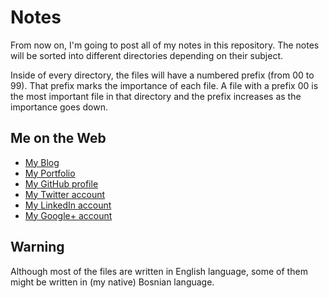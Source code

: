 # Notes

From now on, I'm going to post all of my notes in this repository. The notes will be sorted into different directories depending on their subject.

Inside of every directory, the files will have a numbered prefix (from 00 to 99). That prefix marks the importance of each file. A file with a prefix 00 is the most important file in that directory and the prefix increases as the importance goes down.

## Me on the Web

* [My Blog](https://r3bl.github.io/)
* [My Portfolio](http://aleksandar-todorovic.github.io/)
* [My GitHub profile](https://github.com/aleksandar-todorovic/)
* [My Twitter account](https://twitter.com/r3bl_)
* [My LinkedIn account](https://www.linkedin.com/in/aleksandartodorovic)
* [My Google+ account](https://plus.google.com/117549842149032938678/)

## Warning

Although most of the files are written in English language, some of them might be written in (my native) Bosnian language.
